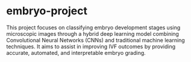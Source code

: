 # embryo-project
This project focuses on classifying embryo development stages using microscopic images through a hybrid deep learning model combining Convolutional Neural Networks (CNNs) and traditional machine learning techniques. It aims to assist in improving IVF outcomes by providing accurate, automated, and interpretable embryo grading.
